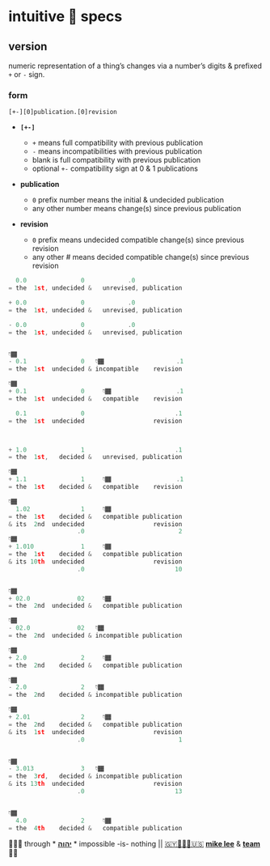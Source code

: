 # intuitive 💠 specs

## version

numeric representation of a thing’s changes via a number’s digits & prefixed `+` or `-` sign.

### form

`[+-][0]publication.[0]revision`

+ **`[+-]`**
  + `+` means full compatibility with previous publication
  + `-` means  incompatibilities with previous publication
  + blank  is full compatibility with previous publication
  + optional  `+-` compatibility sign at 0 & 1 publications

+ **publication**
  + `0` prefix number means the initial &  undecided publication
  + any other  number means change(s) since previous publication

+ **revision**
  + `0` prefix  means undecided compatible change(s) since previous revision
  + any other # means   decided compatible change(s) since previous revision

```js
  0.0               0            .0
= the  1st, undecided &   unrevised, publication

+ 0.0               0            .0
= the  1st, undecided &   unrevised, publication

- 0.0               0            .0
= the  1st, undecided &   unrevised, publication


👇🏾
- 0.1               0   👇🏾                    .1
= the  1st  undecided & incompatible    revision

👇🏾
+ 0.1               0     👇🏾                  .1
= the  1st  undecided &   compatible    revision

  0.1               0                         .1
= the  1st  undecided                   revision



+ 1.0               1                         .1
= the  1st,   decided &   unrevised, publication

👇🏾
+ 1.1               1     👇🏾                  .1
= the  1st    decided &   compatible    revision

👇🏾
  1.02              1     👇🏾
= the  1st    decided &   compatible publication
& its  2nd  undecided                   revision
                   .0                          2
👇🏾
+ 1.010             1     👇🏾
= the  1st    decided &   compatible publication
& its 10th  undecided                   revision
                   .0                         10


👇🏾
+ 02.0             02     👇🏾
= the  2nd  undecided &   compatible publication

👇🏾
- 02.0             02   👇🏾
= the  2nd  undecided & incompatible publication

👇🏾
+ 2.0               2     👇🏾
= the  2nd    decided &   compatible publication

👇🏾
- 2.0               2   👇🏾
= the  2nd    decided & incompatible publication

👇🏾
+ 2.01              2     👇🏾
= the  2nd    decided &   compatible publication
& its  1st  undecided                   revision
                   .0                          1


👇🏾
- 3.013             3   👇🏾
= the  3rd,   decided & incompatible publication
& its 13th  undecided                   revision
                   .0                         13


👇🏾
  4.0               2     👇🏾
= the  4th    decided &   compatible publication

```

🙇🏾‍♂️ through * [**יהוה**](LICENSE.txt) * impossible -is- nothing ||
[🇬🇾👨🏾‍💻🇺🇸](https://en.wikipedia.org/wiki/Guyana)
[**mike lee**](https://github.com/iskitz) &
[**team**](https://github.com/orgs/baramita/people)
🤲🏾
